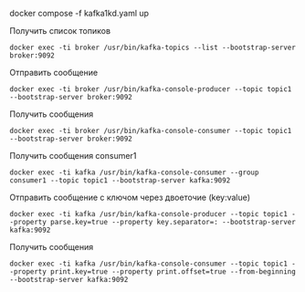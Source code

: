 docker compose -f kafka1kd.yaml up

Получить список топиков
```shell
docker exec -ti broker /usr/bin/kafka-topics --list --bootstrap-server broker:9092
```

Отправить сообщение
```shell
docker exec -ti broker /usr/bin/kafka-console-producer --topic topic1 --bootstrap-server broker:9092
```

Получить сообщения
```shell
docker exec -ti broker /usr/bin/kafka-console-consumer --topic topic1 --bootstrap-server broker:9092 
```

Получить сообщения consumer1
```shell
docker exec -ti kafka /usr/bin/kafka-console-consumer --group consumer1 --topic topic1 --bootstrap-server kafka:9092 
```

Отправить сообщение c ключом через двоеточие (key:value)
```shell
docker exec -ti kafka /usr/bin/kafka-console-producer --topic topic1 --property parse.key=true --property key.separator=: --bootstrap-server kafka:9092
```

Получить сообщения
```shell
docker exec -ti kafka /usr/bin/kafka-console-consumer --topic topic1 --property print.key=true --property print.offset=true --from-beginning --bootstrap-server kafka:9092
```

